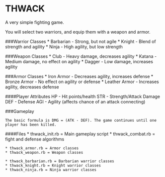 # THWACK

A very simple fighting game.

You will select two warriors, and equip them with a weapon and armor.

###Warrior Classes
    * Barbarian - Strong, but not agile
    * Knight - Blend of strength and agility
    * Ninja - High agility, but low strength

###Weapon Classes
    * Club - Heavy damage, decreases agility
    * Katana - Medium damage, no effect on agility
    * Dagger - Low damage, increases agility

###Armor Classes
    * Iron Armor - Decreases agility, increases defense
    * Bronze Armor - No effect on agility or defense
    * Leather Armor - Increases agility, decreases defense


####Player Attributes
    HP - Hit points/health
    STR - Strength/Attack Damage
    DEF - Defense
    AGI - Agility (affects chance of an attack connecting)
    

###Gameplay

    The basic formula is DMG = (ATK - DEF). The game continues until one player has been killed.



####Files
    * thwack_init.rb = Main gameplay script
    * thwack_combat.rb = fight and defense algorithms

    * thwack_armor.rb = Armor classes
    * thwack_weapon.rb = Weapon classes

    * thwack_barbarian.rb = Barbarian warrior classes
    * thwack_knight.rb = Knight warrior classes
    * thwack_ninja.rb = Ninja warrior classes